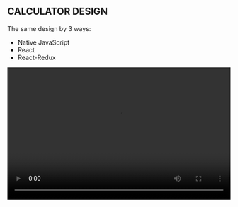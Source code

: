 ## CALCULATOR DESIGN
The same design by 3 ways:
* Native JavaScript
* React
* React-Redux

<html>
<body>

<video width="100%" height="300" controls>
  <source src="bandicam-2022-11-25-10-11-52-134.gif" type="video/gif">
</video>

</body>
</html>
